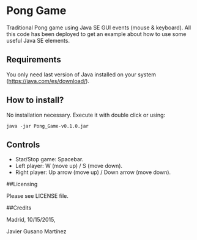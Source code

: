 # Pong Game

Traditional Pong game using Java SE GUI events (mouse & keyboard). All this code has been deployed to get an example about how to use some useful Java SE elements.

## Requirements

You only need last version of Java installed on your system (https://java.com/es/download/).


## How to install?

No installation necessary. Execute it with double click or using:

```
java -jar Pong_Game-v0.1.0.jar
```


## Controls

 - Star/Stop game: Spacebar.
 - Left player: W (move up) / S (move down).
 - Right player: Up arrow (move up) / Down arrow (move down).


##Licensing

Please see LICENSE file.


##Credits

Madrid, 10/15/2015,

Javier Gusano Martínez
